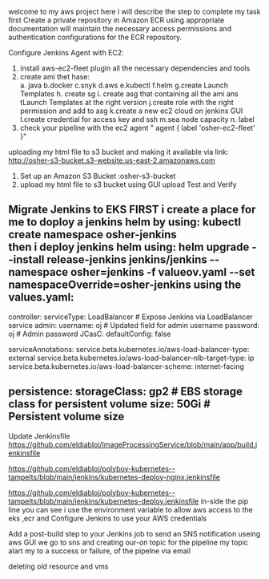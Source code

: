 welcome to my aws project 
here i will describe the step to complete my task
first Create a private repository in Amazon ECR using appropriate documentation 
will maintain the necessary access permissions and authentication configurations for the ECR repository.

Configure Jenkins Agent with EC2:
1. install aws-ec2-fleet plugin 
all the necessary dependencies and tools
2. create ami thet hase:  
a. java
b.docker
c.snyk
d.aws
e.kubectl
f.helm
g.create Launch Templates
h. create sg
i. create asg that containing all the ami ans tLaunch Templates at the right version
j.create role with the right permission and add to asg 
k.create a new ec2 cloud on jenkins GUI
l.create credential for access key and ssh 
m.sea node capacity
n. label
3. check your pipeline with the ec2 agent 
"  agent { label 'osher-ec2-fleet' }"

uploading my html file to s3 bucket and making it available via link:
http://osher-s3-bucket.s3-website.us-east-2.amazonaws.com
1. Set up an Amazon S3 Bucket :osher-s3-bucket
2. upload my html file to s3 bucket using GUI upload
Test and Verify


Migrate Jenkins to EKS
FIRST i create a place for me to doploy a jenkins helm by using: kubectl create namespace osher-jenkins         
then i deploy jenkins helm using:
helm upgrade --install release-jenkins jenkins/jenkins --namespace osher=jenkins 
-f valueov.yaml --set namespaceOverride=osher-jenkins
using the values.yaml:
---
controller:
  serviceType: LoadBalancer  # Expose Jenkins via LoadBalancer service
  admin:
    username: oj          # Updated field for admin username
    password: oj   # Admin password
  JCasC:
    defaultConfig: false

  serviceAnnotations:
    service.beta.kubernetes.io/aws-load-balancer-type: external
    service.beta.kubernetes.io/aws-load-balancer-nlb-target-type: ip
    service.beta.kubernetes.io/aws-load-balancer-scheme: internet-facing

persistence:
  storageClass: gp2          # EBS storage class for persistent volume
  size: 50Gi                 # Persistent volume size
---
Update Jenkinsfile
https://github.com/eldiabloj/ImageProcessingService/blob/main/app/build.jenkinsfile

https://github.com/eldiabloj/polyboy-kubernetes--tampelts/blob/main/jenkins/kubernetes-deploy-nginx.jenkinsfile

https://github.com/eldiabloj/polyboy-kubernetes--tampelts/blob/main/jenkins/kubernetes-deploy.jenkinsfile
 in-side the pip line you can see i use the environment variable
to allow aws access to the eks ,ecr 
and Configure Jenkins to use your AWS credentials


Add a post-build step to your Jenkins job to send an SNS notification
useing aws GUI we go to sns and creating our-on topic for the pipeline my topic alart my to a success or failure,
of the pipelne via email 

deleting old resource and vms 


